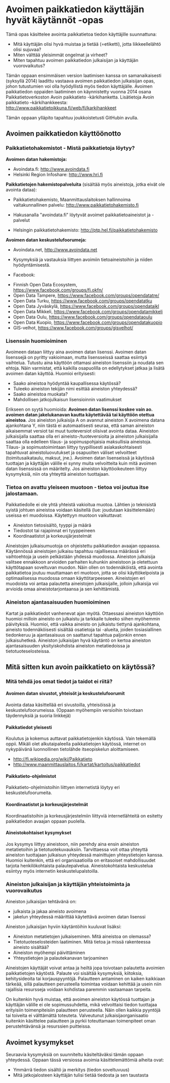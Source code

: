 Avoimen paikkatiedon käyttäjän hyvät käytännöt -opas
====================================================

Tämä opas käsittelee avointa paikkatietoa tiedon käyttäjille suunnattuna:
* Mitä käyttäjän olisi hyvä muistaa ja tietää (=etiketti), jotta liikkeellelähtö olisi sujuvaa?
* Miten välttää yleisimmät ongelmat ja virheet?
* Miten tapahtuu avoimen paikkatiedon julkaisijan ja käyttäjän vuorovaikutus?

Tämän oppaan ensimmäisen version laatimisen kanssa on samanaikaisesti (syksyllä 2014) laadittu vastaava avoimen paikkatiedon julkaisijan opas, johon tutustumien voi olla hyödyllistä myös tiedon käyttäjälle. Avoimen paikkatiedon oppaiden laatiminen on käynnistetty vuonna 2014 osana Paikkatietoverkoston Avoin paikkatieto -kärkihanketta. Lisätietoja Avoin paikkatieto –kärkihankkeesta: http://www.paikkatietoikkuna.fi/web/fi/karkihankkeet

Tämän oppaan ylläpito tapahtuu joukkoistetusti GitHubin avulla.


## Avoimen paikkatiedon käyttöönotto

### Paikkatietohakemistot - Mistä paikkatietoja löytyy? 

**Avoimen datan hakemistoja:**
* Avoindata.fi: http://www.avoindata.fi
* Helsinki Region Infoshare: http://www.hri.fi

**Paikkatietojen hakemistopalveluita** (sisältää myös aineistoja, jotka eivät ole avointa dataa):
* Paikkatietohakemisto, Maanmittauslaitoksen hallinnoima valtakunnallinen palvelu:  http://www.paikkatietohakemisto.fi
 - Hakusanalla "avoindata.fi" löytyvät avoimet paikkatietoaineistot ja -palvelut
* Helsingin paikkatietohakemisto: http://ptp.hel.fi/paikkatietohakemisto

**Avoimen datan keskustelufoorumeja:**
* Avoindata.net, http://www.avoindata.net
 - Kysymyksiä ja vastauksia liittyen avoimiin tietoaineistoihin ja niiden hyödyntämisestä.
* Facebook:
 - Finnish Open Data Ecosystem, https://www.facebook.com/groups/fi.okfn/
 - Open Data Tampere, https://www.facebook.com/groups/opendatatre/
 - Open Data Turku, https://www.facebook.com/groups/opendatatku
 - Open Data Jyväskylä, https://www.facebook.com/groups/opendatajkl
 - Open Data Mikkeli, https://www.facebook.com/groups/opendatamikkeli
 - Open Data Oulu, https://www.facebook.com/groups/opendataoulu
 - Open Data Kuopio, https://www.facebook.com/groups/opendatakuopio
 - GIS-velhot, https://www.facebook.com/groups/gisvelhot/

### Lisenssin huomioiminen

Avoimeen dataan liittyy aina avoimen datan lisenssi. Avoimen datan lisenssejä on pyritty 
vakioimaan, mutta lisensseissä saattaa esiintyä vaihtelua. Tutustu aina käyttöön ottamasi 
aineiston lisenssiin ja noudata sen ehtoja. Näin varmistat, että kaikilla osapuolilla on edellytykset jatkaa ja lisätä avoimen datan käyttöä. Huomioi erityisesti:
* Saako aineistoa hyödyntää kaupallisessa käytössä?
* Tuleeko aineiston tekijän nimi esittää aineiston yhteydessä?
* Saako aineistoa muokata?
* Mahdollisen jatkojulkaisun lisensioinnin vaatimukset

Erikseen on syytä huomioida: **Avoimen datan lisenssi koskee vain ao. avoimen datan jakelukanavan kautta käytettävää tai käyttöön otettua aineistoa**. Jos aineiston julkaisija A on avannut aineiston X avoimena datana ajankohtana Y, niin tästä ei automaatisesti seuraa, että saman aineiston aikaisemmat versiot tai muut tuoteversiot olisivat avointa dataa. Aineiston julkaisijalla saattaa olla eri aineisto-/tuoteversioita ja aineiston julkaisijalla saattaa olla edelleen tilaus- ja sopimuspohjaisia maksullisia aineistoja. Tilaus- ja sopimustoimintaan liittyy tyypillisesti asiakaskohtaisesti tapahtuvat aineistoluovutukset ja osapuolten väliset velvoitteet (toimitusaikataulu, maksut, jne.). Avoimen datan lisenseissä ja käytössä tuottajan ja käyttäjän välille ei synny muita velvoitteita kuin mitä avoimen datan lisenssissä on määritelty. Jos aineiston käyttöoikeuteen liittyy kysymyksiä, niin ota yhteyttä aineiston tuottajaan.

### Tietoa on avattu yleiseen muotoon - tietoa voi joutua itse jalostamaan.

Paikkatiedolle ei ole yhtä yhteistä vakioitua muotoa. Lähtien jo teknisistä syistä johtuen 
aineistoa voidaan käsitellä (lue: joudutaan käsittelemään) useissa eri muodoissa. Käytettyyn muotoon vaikuttavat:
* Aineiston tietosisältö, tyyppi ja määrä
* Tiedostot tai rajapinnat eri tyyppeineen
* Koordinaatistot ja korkeusjärjestelmät

Aineistojen julkaisumuotoja on ohjeistettu paikkatiedon avaajan oppaassa. Käytännössä aineistojen julkaisu tapahtuu rajallisessa määrässä eri vaihtoehtoja ja usein pelkästään yhdessä muodossa. Aineiston julkaisija valitsee ennakkoon arvioiden parhaiten  kuhunkin aineistoon ja oletettuun käyttötapaan soveltuvan muodon. Näin ollen on todennäköistä, että avointa paikkatietoa joutuu muuttamaan eri muotoon, jotta se olisi käyttökelpoista ja optimaalisessa muodossa omaan käyttötarpeeseen. Aineistojen eri muodoista voi  antaa palautetta aineistojen julkaisijalle, jolloin julkaisija voi arvioida omaa aineistotarjontaansa ja sen kehittämistä.

### Aineiston ajantasaisuuden huomioiminen

Kartat ja paikkatiedot vanhenevat ajan myötä. Ottaessasi aineiston käyttöön huomioi milloin 
aineisto on julkaistu ja tarkkaile tuleeko siihen myöhemmin päivityksiä. Huomioi, että vaikka aineisto on julkaistu tiettynä ajankohtana, aineisto todennäköisesti sisältää osatietoja tai -alueita, joiden tosiasiallinen tiedonkeruu ja ajantasaisuus on saattanut tapahtua paljonkin ennen julkaisuhetkeä. Aineiston julkaisijan hyvä käytäntö on kertoa aineiston ajantasaisuuden yksityiskohdista aineiston metatiedoissa ja tietotuoteselosteissa.


## Mitä sitten kun avoin paikkatieto on käytössä?

### Mitä tehdä jos omat tiedot ja taidot ei riitä?

#### Avoimen datan sivustot, yhteisöt ja keskustelufoorumit
Avointa dataa käsittellää eri sivustoilla, yhteisöissä ja keskustelufoorumeissa. (Oppaan myöhempiin versioihin toivotaan täydennyksiä ja suoria linkkejä)

#### Paikkatiedot yleisesti

Koulutus ja kokemus auttavat paikkatietojenkin käytössä. Vain tekemällä oppii.
Mikäli olet alkutaipaleella paikkatietojen käytössä, internet on nykypäivänä luonnollinen tietolähde 
itseopiskelun aloittamiseen.

* http://fi.wikipedia.org/wiki/Paikkatieto
* http://www.maanmittauslaitos.fi/kartat/kartoitus/paikkatiedot

#### Paikkatieto-ohjelmistot
Paikkatieto-ohjelmistoihin liittyen internetistä löytyy eri keskustelufoorumeita.

#### Koordinaatistot ja korkeusjärjestelmät
Koordinaatistoihin ja korkeusjärjestelmiin liittyviä internetlähteitä on esitetty paikkatiedon avaajan oppaan puolella.

#### Aineistokohtaiset kysymykset

Jos kysymys liittyy aineistoon, niin perehdy aina ensin aineiston metatietoihin ja tietotuotekuvauksiin. Tarvittaessa voit ottaa yhteyttä aineiston tuottajaan julkaisun yhteydessä mainittujen yhteystietojen kanssa. Huomioi kuitenkin, että eri organisaatioilla on eritasoiset mahdollisuudet tarjota henkilökohtaista palautepalvelua. Aineistokohtaista keskustelua esiintyy myös internetin keskustelupalstoilla.


### Aineiston julkaisijan ja käyttäjän yhteistoiminta ja vuorovaikutus

Aineiston julkaisijan tehtävänä on:
* julkaista ja jakaa aineisto avoimena 
* jakelun yhteydessä määrittää käytettävä avoimen datan lisenssi
 
Aineiston julkaisijan hyviin käytäntöihin kuuluvat lisäksi:
* Aineiston metatietojen julkaiseminen. Mitä aineistoa on olemassa?
* Tietotuoteselosteiden laatiminen. Mitä tietoa ja missä rakenteessa aineisto sisältää?
* Aineiston myöhempi päivittäminen
* Yhteystietojen ja palautekanavan tarjoaminen

Aineistojen käyttäjät voivat antaa ja heiltä jopa toivotaan palautetta avoimien paikkatietojen käytöstä. Palaute voi sisältää kysymyksiä, kiitoksia, kehitysideoita tai korjauspyyntöjä. Palautteen antaminen on kaiken kaikkiaan tärkeää, sillä palautteen perusteella toimintaa voidaan kehittää ja usein niin rajallisia resursseja voidaan kohdistaa paremmin vastaamaan tarpeita.

On kuitenkin hyvä muistaa, että avoimen aineiston käytössä tuottajan ja käyttäjän välille ei ole sopimussuhdetta, mikä velvoittaisi tiedon tuottajaa erityisiin toimenpiteisiin palautteen perusteella. Näin ollen kaikkia pyyntöjä tai toiveita ei välttämättä toteuteta. Valveutunut julkaisijaorganisaatio kuitenkin käsittelee palautteen ja pyrkii toteuttamaan toimenpiteet oman perustehtävänsä ja resurssien puitteissa.


## Avoimet kysymykset

Seuraavia kysymyksiä on suunniteltu käsiteltäväksi tämän oppaan yhteydessä. Oppaan tässä versiossa avoimia käsittelemättömiä aiheita ovat:

* Ymmärrä tiedon sisältö ja merkitys (tiedon soveltuvuus)
* Mitä jatkojalosteen käyttäjän tulisi tietää tiedosta ja sen taustasta
